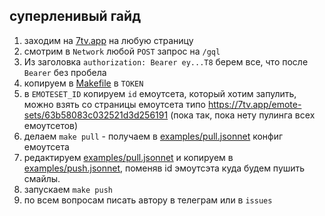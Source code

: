 ## суперленивый гайд
1. заходим на [7tv.app](https://7tv.app) на любую страницу
1. смотрим в `Network` любой `POST` запрос на `/gql`
1. Из заголовка `authorization: Bearer ey...T8` берем все, что после `Bearer` без пробела
1. копируем в [Makefile](./Makefile) в `TOKEN`
1. в `EMOTESET_ID` копируем `id` емоутсета, который хотим запулить, можно взять со страницы емоутсета типо https://7tv.app/emote-sets/63b58083c032521d3d256191 (пока так, пока нету пулинга всех емоутсетов)
1. делаем `make pull` - получаем в [examples/pull.jsonnet](examples/pull.jsonnet) конфиг емоутсета
1. редактируем [examples/pull.jsonnet](examples/pull.jsonnet) и копируем в [examples/push.jsonnet](examples/push.jsonnet), поменяв id эмоутсэта куда будем пушить смайлы.
1. запускаем `make push`
1. по всем вопросам писать автору в телеграм или в `issues`
